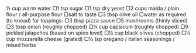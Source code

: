 
½ cup warm water
▢1 tsp sugar
▢1 tsp dry yeast
▢2 cups maida / plain flour / all-purpose flour
▢salt to taste
▢3 tbsp olive oil
▢water as required (to knead)
for toppings:
▢3 tbsp pizza sauce
▢5 mushrooms (thinly sliced)
▢3 tbsp onion (roughly chopped)
▢¼ cup capsicum (roughly chopped)
▢9 pickled jalapeños (based on spice level)
▢¼ cup black olives (chopped)
▢½ cup mozzarella cheese (grated)
▢½ tsp oregano / italian seasonings / mixed herbs


